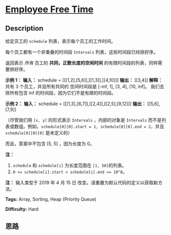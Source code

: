 # [Employee Free Time][title]

## Description

给定员工的 `schedule` 列表，表示每个员工的工作时间。

每个员工都有一个非重叠的时间段  `Intervals` 列表，这些时间段已经排好序。

返回表示 _所有_ 员工的 **共同，正数长度的空闲时间** 的有限时间段的列表，同样需要排好序。

**示例 1：**
            **输入：** schedule = [[[1,2],[5,6]],[[1,3]],[[4,10]]]    **输出：** [[3,4]]    **解释：**    共有 3 个员工，并且所有共同的    空间时间段是 [-inf, 1], [3, 4], [10, inf]。    我们去除所有包含 inf 的时间段，因为它们不是有限的时间段。    



**示例 2：**
            **输入：** schedule = [[[1,3],[6,7]],[[2,4]],[[2,5],[9,12]]]    **输出：** [[5,6],[7,9]]    



（尽管我们用 `[x, y]` 的形式表示 `Intervals` ，内部的对象是 `Intervals`
而不是列表或数组。例如，`schedule[0][0].start = 1, schedule[0][0].end = 2`，并且
`schedule[0][0][0]` 是未定义的）

而且，答案中不包含 [5, 5] ，因为长度为 0。



**注：**

  1. `schedule` 和 `schedule[i]` 为长度范围在 `[1, 50]`的列表。
  2. `0 <= schedule[i].start < schedule[i].end <= 10^8`。

**注：** 输入类型于 2019 年 4 月 15 日 改变。请重置为默认代码的定义以获取新方法。




**Tags:** Array, Sorting, Heap (Priority Queue)

**Difficulty:** Hard

## 思路

[title]: https://leetcode-cn.com/problems/employee-free-time
